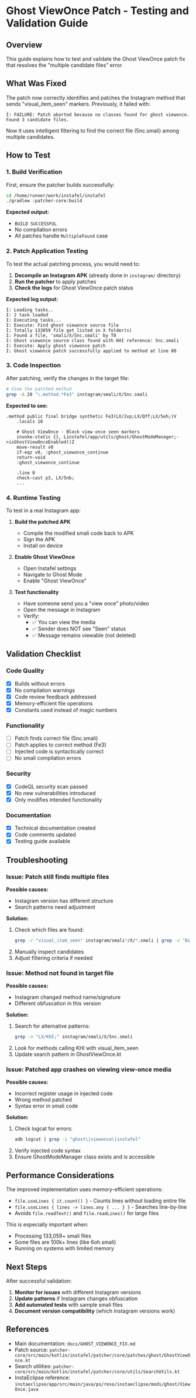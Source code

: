 # Ghost ViewOnce Patch - Testing and Validation Guide

## Overview

This guide explains how to test and validate the Ghost ViewOnce patch fix that resolves the "multiple candidate files" error.

## What Was Fixed

The patch now correctly identifies and patches the Instagram method that sends "visual_item_seen" markers. Previously, it failed with:
```
I: FAILURE: Patch aborted because no classes found for ghost viewonce. Found 3 candidate files.
```

Now it uses intelligent filtering to find the correct file (5nc.smali) among multiple candidates.

## How to Test

### 1. Build Verification

First, ensure the patcher builds successfully:

```bash
cd /home/runner/work/instafel/instafel
./gradlew :patcher-core:build
```

**Expected output:**
- `BUILD SUCCESSFUL`
- No compilation errors
- All patches handle `MultipleFound` case

### 2. Patch Application Testing

To test the actual patching process, you would need to:

1. **Decompile an Instagram APK** (already done in `instagram/` directory)
2. **Run the patcher** to apply patches
3. **Check the logs** for Ghost ViewOnce patch status

**Expected log output:**
```
I: Loading tasks..
I: 2 task loaded
I: Executing tasks...
I: Execute: Find ghost viewonce source file
I: Totally 133059 file got listed in X folder(s)
I: Found a file, 'smali/X/5nc.smali' by T0
I: Ghost viewonce source class found with KHI reference: 5nc.smali
I: Execute: Apply ghost viewonce patch
I: Ghost viewonce patch successfully applied to method at line 88
```

### 3. Code Inspection

After patching, verify the changes in the target file:

```bash
# View the patched method
grep -A 20 "\.method.*Fe3" instagram/smali/X/5nc.smali
```

**Expected to see:**
```smali
.method public final bridge synthetic Fe3(LX/2vp;LX/Qff;LX/5eh;)V
    .locals 10

    # Ghost ViewOnce - Block view once seen markers
    invoke-static {}, Linstafel/app/utils/ghost/GhostModeManager;->isGhostViewOnceEnabled()Z
    move-result v0
    if-eqz v0, :ghost_viewonce_continue
    return-void
    :ghost_viewonce_continue

    .line 0
    check-cast p3, LX/5nb;
    ...
```

### 4. Runtime Testing

To test in a real Instagram app:

1. **Build the patched APK**
   - Compile the modified smali code back to APK
   - Sign the APK
   - Install on device

2. **Enable Ghost ViewOnce**
   - Open Instafel settings
   - Navigate to Ghost Mode
   - Enable "Ghost ViewOnce"

3. **Test functionality**
   - Have someone send you a "view once" photo/video
   - Open the message in Instagram
   - Verify:
     - ✅ You can view the media
     - ✅ Sender does NOT see "Seen" status
     - ✅ Message remains viewable (not deleted)

## Validation Checklist

### Code Quality
- [x] Builds without errors
- [x] No compilation warnings
- [x] Code review feedback addressed
- [x] Memory-efficient file operations
- [x] Constants used instead of magic numbers

### Functionality
- [ ] Patch finds correct file (5nc.smali)
- [ ] Patch applies to correct method (Fe3)
- [ ] Injected code is syntactically correct
- [ ] No smali compilation errors

### Security
- [x] CodeQL security scan passed
- [x] No new vulnerabilities introduced
- [x] Only modifies intended functionality

### Documentation
- [x] Technical documentation created
- [x] Code comments updated
- [x] Testing guide available

## Troubleshooting

### Issue: Patch still finds multiple files

**Possible causes:**
- Instagram version has different structure
- Search patterns need adjustment

**Solution:**
1. Check which files are found:
   ```bash
   grep -r "visual_item_seen" instagram/smali*/X/*.smali | grep -v "Binary"
   ```
2. Manually inspect candidates
3. Adjust filtering criteria if needed

### Issue: Method not found in target file

**Possible causes:**
- Instagram changed method name/signature
- Different obfuscation in this version

**Solution:**
1. Search for alternative patterns:
   ```bash
   grep -n "LX/KHI;" instagram/smali/X/5nc.smali
   ```
2. Look for methods calling KHI with visual_item_seen
3. Update search pattern in GhostViewOnce.kt

### Issue: Patched app crashes on viewing view-once media

**Possible causes:**
- Incorrect register usage in injected code
- Wrong method patched
- Syntax error in smali code

**Solution:**
1. Check logcat for errors:
   ```bash
   adb logcat | grep -i "ghost\|viewonce\|instafel"
   ```
2. Verify injected code syntax
3. Ensure GhostModeManager class exists and is accessible

## Performance Considerations

The improved implementation uses memory-efficient operations:

- `file.useLines { it.count() }` - Counts lines without loading entire file
- `file.useLines { lines -> lines.any { ... } }` - Searches line-by-line
- Avoids `file.readText()` and `file.readLines()` for large files

This is especially important when:
- Processing 133,059+ smali files
- Some files are 100k+ lines (like 6oh.smali)
- Running on systems with limited memory

## Next Steps

After successful validation:

1. **Monitor for issues** with different Instagram versions
2. **Update patterns** if Instagram changes obfuscation
3. **Add automated tests** with sample smali files
4. **Document version compatibility** (which Instagram versions work)

## References

- Main documentation: `docs/GHOST_VIEWONCE_FIX.md`
- Patch source: `patcher-core/src/main/kotlin/instafel/patcher/core/patches/ghost/GhostViewOnce.kt`
- Search utilities: `patcher-core/src/main/kotlin/instafel/patcher/core/utils/SearchUtils.kt`
- InstaEclipse reference: `instaeclipse/app/src/main/java/ps/reso/instaeclipse/mods/ghost/ViewOnce.java`
